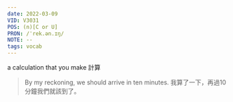```yaml
---
date: 2022-03-09
VID: V3031
POS: (n)[C or U]
PRON: /ˈrek.ən.ɪŋ/
NOTE: --
tags: vocab
---
```


a calculation that you make 計算  

>By my reckoning, we should arrive in ten minutes. 我算了一下，再過10分鐘我們就該到了。
